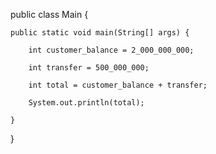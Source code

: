 public class Main {

    public static void main(String[] args) {

        int customer_balance = 2_000_000_000;

        int transfer = 500_000_000;

        int total = customer_balance + transfer;

        System.out.println(total);

    }
    
}